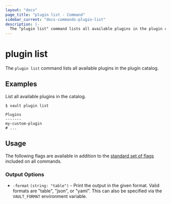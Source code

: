 ```yaml
---
layout: "docs"
page_title: "plugin list - Command"
sidebar_current: "docs-commands-plugin-list"
description: |-
  The "plugin list" command lists all available plugins in the plugin catalog.
---
```


# plugin list

The `plugin list` command lists all available plugins in the plugin catalog.

## Examples

List all available plugins in the catalog.

```text
$ vault plugin list

Plugins
-------
my-custom-plugin
# ...
```

## Usage

The following flags are available in addition to the [standard set of
flags](/docs/commands/index.html) included on all commands.

### Output Options

- `-format` `(string: "table")` - Print the output in the given format. Valid
  formats are "table", "json", or "yaml". This can also be specified via the
  `VAULT_FORMAT` environment variable.
